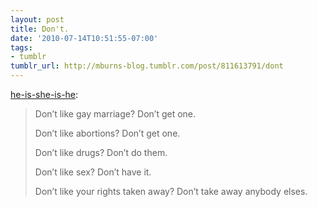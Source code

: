 ```yaml
---
layout: post
title: Don't.
date: '2010-07-14T10:51:55-07:00'
tags:
- tumblr
tumblr_url: http://mburns-blog.tumblr.com/post/811613791/dont
---
```


<a href="http://he-is-she-is-he.tumblr.com/post/802720768/dont">he-is-she-is-he</a>:

<blockquote>

Don’t like gay marriage? Don’t get one.


Don’t like abortions? Don’t get one.


Don’t like drugs? Don’t do them.


Don’t like sex? Don’t have it.


Don’t like your rights taken away? Don’t take away anybody elses.

</blockquote>
